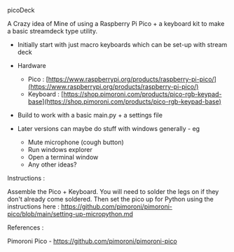 picoDeck

A Crazy idea of Mine of using a Raspberry Pi Pico + a keyboard kit to make a basic streamdeck type utility. 

- Initially start with just macro keyboards which can be set-up with stream deck
- Hardware 
  - Pico : [https://www.raspberrypi.org/products/raspberry-pi-pico/](https://www.raspberrypi.org/products/raspberry-pi-pico/)
  - Keyboard : [https://shop.pimoroni.com/products/pico-rgb-keypad-base](https://shop.pimoroni.com/products/pico-rgb-keypad-base)
- Build to work with a basic main.py + a settings file


- Later versions can maybe do stuff with windows generally - eg 
  - Mute microphone (cough button)
  - Run windows explorer 
  - Open a terminal window
  - Any other ideas?


Instructions :

Assemble the Pico + Keyboard. You will need to solder the legs on if they don't already come soldered. Then set the pico up for Python using the instructions here : https://github.com/pimoroni/pimoroni-pico/blob/main/setting-up-micropython.md


References : 

Pimoroni Pico - https://github.com/pimoroni/pimoroni-pico
